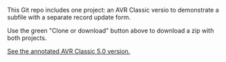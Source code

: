 
This Git repo includes one project: an AVR Classic versio to demonstrate a subfile with a separate record update form. 

Use the green "Clone or download" button above to download a zip with both projects.

[See the annotated AVR Classic 5.0 version.](https://asna.github.io/classic-dotnet-crud/classic/formMain.vrf.html)

